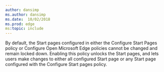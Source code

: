 ```yaml
---
author: dansimp
ms.author: dansimp
ms.date:  10/02/2018
ms.prod: edge
ms:topic: include
---
```


By default, the Start pages configured in either the Configure Start Pages policy or Configure Open Microsoft Edge policies cannot be changed and remain locked down. Enabling this policy unlocks the Start pages, and lets users make changes to either all configured Start page or any Start page configured with the Configure Start pages policy.
